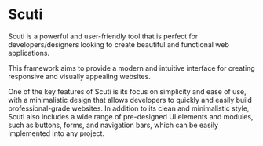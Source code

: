# Scuti

Scuti is a powerful and user-friendly tool that is perfect for developers/designers looking to create beautiful and functional web applications.

This framework aims to provide a modern and intuitive interface for creating responsive and visually appealing websites. 

One of the key features of Scuti is its focus on simplicity and ease of use, with a minimalistic design that allows developers to quickly and easily build professional-grade websites. In addition to its clean and minimalistic style, Scuti also includes a wide range of pre-designed UI elements and modules, such as buttons, forms, and navigation bars, which can be easily implemented into any project.

